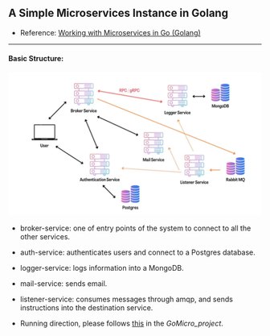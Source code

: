 ## A Simple Microservices Instance in Golang

* Reference: [Working with Microservices in Go (Golang)](https://www.udemy.com/course/working-with-microservices-in-go/)

---
#### Basic Structure:

![Structure](./Structure.jpg)

* broker-service: one of entry points of the system to connect to all the other services.
* auth-service: authenticates users and connect to a Postgres database.
* logger-service: logs information into a MongoDB.
* mail-service: sends email.
* listener-service: consumes messages through amqp, and sends instructions into the destination service.

* Running direction, please follows [this](./GoMicro_project/README.md) in the *GoMicro_project*.
